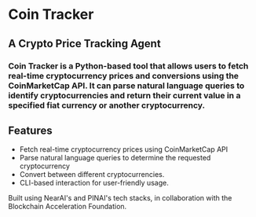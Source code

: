 # Coin Tracker
## A Crypto Price Tracking Agent

### Coin Tracker is a Python-based tool that allows users to fetch real-time cryptocurrency prices and conversions using the CoinMarketCap API. It can parse natural language queries to identify cryptocurrencies and return their current value in a specified fiat currency or another cryptocurrency.

## Features
- Fetch real-time cryptocurrency prices using CoinMarketCap API
- Parse natural language queries to determine the requested cryptocurrency
- Convert between different cryptocurrencies.
- CLI-based interaction for user-friendly usage.



 Built using NearAI's and PINAI's tech stacks, in collaboration with the Blockchain Acceleration Foundation.
